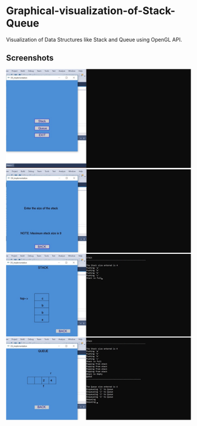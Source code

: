 # Graphical-visualization-of-Stack-Queue
Visualization of Data Structures like Stack and Queue using OpenGL API.

## Screenshots

![Screenshot](screenshots/home.jpeg) 
![Screenshot](screenshots/size.jpeg)
![Screenshot](screenshots/stack.jpeg)
![Screenshot](screenshots/queue.jpeg)
